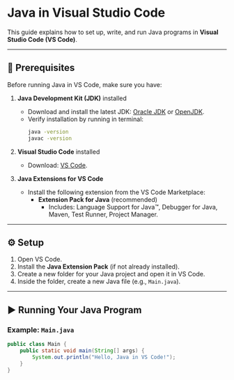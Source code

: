 # Java in Visual Studio Code  

This guide explains how to set up, write, and run Java programs in **Visual Studio Code (VS Code)**.  

---

## 📌 Prerequisites  
Before running Java in VS Code, make sure you have:  

1. **Java Development Kit (JDK)** installed  
   - Download and install the latest JDK: [Oracle JDK](https://www.oracle.com/java/technologies/javase-downloads.html) or [OpenJDK](https://adoptopenjdk.net/).  
   - Verify installation by running in terminal:  
     ```bash
     java -version
     javac -version
     ```  

2. **Visual Studio Code** installed  
   - Download: [VS Code](https://code.visualstudio.com/).  

3. **Java Extensions for VS Code**  
   - Install the following extension from the VS Code Marketplace:  
     - **Extension Pack for Java** (recommended)  
       - Includes: Language Support for Java™, Debugger for Java, Maven, Test Runner, Project Manager.  

---

## ⚙️ Setup  
1. Open VS Code.  
2. Install the **Java Extension Pack** (if not already installed).  
3. Create a new folder for your Java project and open it in VS Code.  
4. Inside the folder, create a new Java file (e.g., `Main.java`).  

---

## ▶️ Running Your Java Program  

### Example: `Main.java`  
```java
public class Main {
    public static void main(String[] args) {
        System.out.println("Hello, Java in VS Code!");
    }
}
